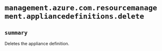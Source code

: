 # `management.azure.com.resourcemanagement.appliancedefinitions.delete`

## `summary`
Deletes the appliance definition.


